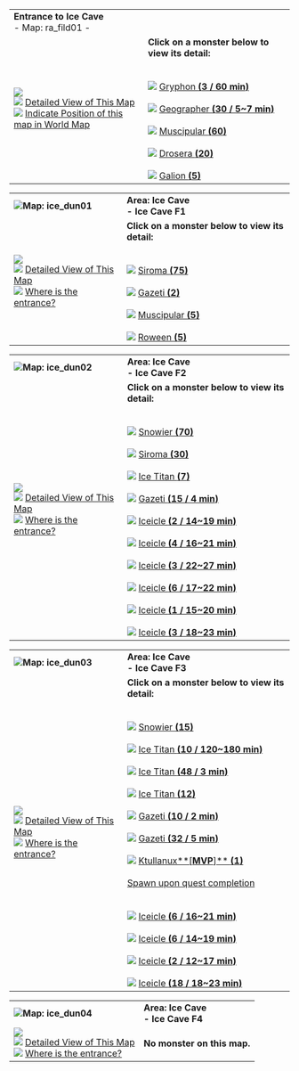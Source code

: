 |   |   |
|---|---|
|**Entrance to Ice Cave**  <br>- Map: ra_fild01 -|   |
|![](https://file5s.ratemyserver.net/maps/ra_fild01.gif)  <br>![](https://ratemyserver.net/images/bu2.gif) [Detailed View of This Map](https://ratemyserver.net/index.php?page=npc_shop_warp&map=ra_fild01&re_mob=0)  <br>![](https://ratemyserver.net/images/bu2.gif) [Indicate Position of this map in World Map](https://ratemyserver.net/worldmap.php?selected_map=ra_fild01&re_mob=0)|**Click on a monster below to view its detail:**  <br>  <br><br>![](https://ratemyserver.net/images/bu2.gif) [Gryphon **(**3 / 60 min**)**](https://ratemyserver.net/index.php?page=mob_db&mob_id=1259)<br><br>![](https://ratemyserver.net/images/bu2.gif) [Geographer **(**30 / 5~7 min**)**](https://ratemyserver.net/index.php?page=mob_db&mob_id=1368)<br><br>![](https://ratemyserver.net/images/bu2.gif) [Muscipular **(**60**)**](https://ratemyserver.net/index.php?page=mob_db&mob_id=1780)<br><br>![](https://ratemyserver.net/images/bu2.gif) [Drosera **(**20**)**](https://ratemyserver.net/index.php?page=mob_db&mob_id=1781)<br><br>![](https://ratemyserver.net/images/bu2.gif) [Galion **(**5**)**](https://ratemyserver.net/index.php?page=mob_db&mob_id=1783)|

  

|   |   |
|---|---|
|![](https://ratemyserver.net/images/circle.gif)**Map: ice_dun01**|**Area: Ice Cave  <br>- Ice Cave F1**|
|![](https://file5s.ratemyserver.net/maps/ice_dun01.gif)  <br>![](https://ratemyserver.net/images/bu2.gif) [Detailed View of This Map](https://ratemyserver.net/index.php?page=npc_shop_warp&map=ice_dun01&re_mob=0)  <br>![](https://ratemyserver.net/images/bu2.gif) [Where is the entrance?](https://ratemyserver.net/worldmap.php?selected_dung=Ice%20Cave&re_mob=0)|**Click on a monster below to view its detail:**  <br>  <br><br>![](https://ratemyserver.net/images/bu2.gif) [Siroma **(**75**)**](https://ratemyserver.net/index.php?page=mob_db&mob_id=1776)<br><br>![](https://ratemyserver.net/images/bu2.gif) [Gazeti **(**2**)**](https://ratemyserver.net/index.php?page=mob_db&mob_id=1778)<br><br>![](https://ratemyserver.net/images/bu2.gif) [Muscipular **(**5**)**](https://ratemyserver.net/index.php?page=mob_db&mob_id=1780)<br><br>![](https://ratemyserver.net/images/bu2.gif) [Roween **(**5**)**](https://ratemyserver.net/index.php?page=mob_db&mob_id=1782)|

  

|   |   |
|---|---|
|![](https://ratemyserver.net/images/circle.gif)**Map: ice_dun02**|**Area: Ice Cave  <br>- Ice Cave F2**|
|![](https://file5s.ratemyserver.net/maps/ice_dun02.gif)  <br>![](https://ratemyserver.net/images/bu2.gif) [Detailed View of This Map](https://ratemyserver.net/index.php?page=npc_shop_warp&map=ice_dun02&re_mob=0)  <br>![](https://ratemyserver.net/images/bu2.gif) [Where is the entrance?](https://ratemyserver.net/worldmap.php?selected_dung=Ice%20Cave&re_mob=0)|**Click on a monster below to view its detail:**  <br>  <br><br>![](https://ratemyserver.net/images/bu2.gif) [Snowier **(**70**)**](https://ratemyserver.net/index.php?page=mob_db&mob_id=1775)<br><br>![](https://ratemyserver.net/images/bu2.gif) [Siroma **(**30**)**](https://ratemyserver.net/index.php?page=mob_db&mob_id=1776)<br><br>![](https://ratemyserver.net/images/bu2.gif) [Ice Titan **(**7**)**](https://ratemyserver.net/index.php?page=mob_db&mob_id=1777)<br><br>![](https://ratemyserver.net/images/bu2.gif) [Gazeti **(**15 / 4 min**)**](https://ratemyserver.net/index.php?page=mob_db&mob_id=1778)<br><br>![](https://ratemyserver.net/images/bu2.gif) [Iceicle **(**2 / 14~19 min**)**](https://ratemyserver.net/index.php?page=mob_db&mob_id=1789)<br><br>![](https://ratemyserver.net/images/bu2.gif) [Iceicle **(**4 / 16~21 min**)**](https://ratemyserver.net/index.php?page=mob_db&mob_id=1789)<br><br>![](https://ratemyserver.net/images/bu2.gif) [Iceicle **(**3 / 22~27 min**)**](https://ratemyserver.net/index.php?page=mob_db&mob_id=1789)<br><br>![](https://ratemyserver.net/images/bu2.gif) [Iceicle **(**6 / 17~22 min**)**](https://ratemyserver.net/index.php?page=mob_db&mob_id=1789)<br><br>![](https://ratemyserver.net/images/bu2.gif) [Iceicle **(**1 / 15~20 min**)**](https://ratemyserver.net/index.php?page=mob_db&mob_id=1789)<br><br>![](https://ratemyserver.net/images/bu2.gif) [Iceicle **(**3 / 18~23 min**)**](https://ratemyserver.net/index.php?page=mob_db&mob_id=1789)|

  

|   |   |
|---|---|
|![](https://ratemyserver.net/images/circle.gif)**Map: ice_dun03**|**Area: Ice Cave  <br>- Ice Cave F3**|
|![](https://file5s.ratemyserver.net/maps/ice_dun03.gif)  <br>![](https://ratemyserver.net/images/bu2.gif) [Detailed View of This Map](https://ratemyserver.net/index.php?page=npc_shop_warp&map=ice_dun03&re_mob=0)  <br>![](https://ratemyserver.net/images/bu2.gif) [Where is the entrance?](https://ratemyserver.net/worldmap.php?selected_dung=Ice%20Cave&re_mob=0)|**Click on a monster below to view its detail:**  <br>  <br><br>![](https://ratemyserver.net/images/bu2.gif) [Snowier **(**15**)**](https://ratemyserver.net/index.php?page=mob_db&mob_id=1775)<br><br>![](https://ratemyserver.net/images/bu2.gif) [Ice Titan **(**10 / 120~180 min**)**](https://ratemyserver.net/index.php?page=mob_db&mob_id=1777)<br><br>![](https://ratemyserver.net/images/bu2.gif) [Ice Titan **(**48 / 3 min**)**](https://ratemyserver.net/index.php?page=mob_db&mob_id=1777)<br><br>![](https://ratemyserver.net/images/bu2.gif) [Ice Titan **(**12**)**](https://ratemyserver.net/index.php?page=mob_db&mob_id=1777)<br><br>![](https://ratemyserver.net/images/bu2.gif) [Gazeti **(**10 / 2 min**)**](https://ratemyserver.net/index.php?page=mob_db&mob_id=1778)<br><br>![](https://ratemyserver.net/images/bu2.gif) [Gazeti **(**32 / 5 min**)**](https://ratemyserver.net/index.php?page=mob_db&mob_id=1778)<br><br>![](https://ratemyserver.net/images/bu2.gif) [Ktullanux**[**MVP**]** **(**1**)**](https://ratemyserver.net/index.php?page=mob_db&mob_id=1779)<br><br>[Spawn upon quest completion](http://write.ratemyserver.net/ragnoark-online-quest-guides/rachel-ice-necklace-quest/)  <br>  <br><br>![](https://ratemyserver.net/images/bu2.gif) [Iceicle **(**6 / 16~21 min**)**](https://ratemyserver.net/index.php?page=mob_db&mob_id=1789)<br><br>![](https://ratemyserver.net/images/bu2.gif) [Iceicle **(**6 / 14~19 min**)**](https://ratemyserver.net/index.php?page=mob_db&mob_id=1789)<br><br>![](https://ratemyserver.net/images/bu2.gif) [Iceicle **(**2 / 12~17 min**)**](https://ratemyserver.net/index.php?page=mob_db&mob_id=1789)<br><br>![](https://ratemyserver.net/images/bu2.gif) [Iceicle **(**18 / 18~23 min**)**](https://ratemyserver.net/index.php?page=mob_db&mob_id=1789)|

  

|   |   |
|---|---|
|![](https://ratemyserver.net/images/circle.gif)**Map: ice_dun04**|**Area: Ice Cave  <br>- Ice Cave F4**|
|![](https://file5s.ratemyserver.net/maps/ice_dun04.gif)  <br>![](https://ratemyserver.net/images/bu2.gif) [Detailed View of This Map](https://ratemyserver.net/index.php?page=npc_shop_warp&map=ice_dun04&re_mob=0)  <br>![](https://ratemyserver.net/images/bu2.gif) [Where is the entrance?](https://ratemyserver.net/worldmap.php?selected_dung=Ice%20Cave&re_mob=0)|**No monster on this map.**|